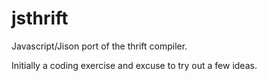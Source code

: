 jsthrift
========

Javascript/Jison port of the thrift compiler.

Initially a coding exercise and excuse to try out a few ideas.
